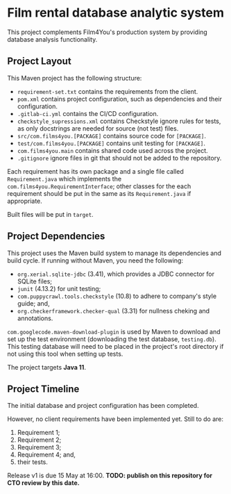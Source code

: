 # Film rental database analytic system

This project complements Film4You's production system by providing database analysis functionality.

## Project Layout
This Maven project has the following structure:
- `requirement-set.txt` contains the requirements from the client.
- `pom.xml` contains project configuration, such as dependencies and their configuration.
- `.gitlab-ci.yml` contains the CI/CD configuration.
- `checkstyle_supressions.xml` contains Checkstyle ignore rules for tests, as only docstrings are needed for source (not test) files.
- `src/com.films4you.[PACKAGE]` contains source code for `[PACKAGE]`.
- `test/com.films4you.[PACKAGE]` contains unit testing for `[PACKAGE]`.
- `com.films4you.main` contains shared code used across the project.
- `.gitignore` ignore files in git that should not be added to the repository.

Each requirement has its own package and a single file called `Requirement.java` which implements the `com.films4you.RequirementInterface`; other classes for the each requirement should be put in the same as its `Requirement.java` if appropriate.

Built files will be put in `target`.

## Project Dependencies
This project uses the Maven build system to manage its dependencies and build cycle.
If running without Maven, you need the following:
- `org.xerial.sqlite-jdbc` (3.41), which provides a JDBC connector for SQLite files;
- `junit` (4.13.2) for unit testing;
- `com.puppycrawl.tools.checkstyle` (10.8) to adhere to company's style guide; and,
- `org.checkerframework.checker-qual` (3.31) for nullness cheking and annotations.

`com.googlecode.maven-download-plugin` is used by Maven to download and set up the test environment (downloading the test database, `testing.db`). This testing database will need to be placed in the project's root directory if not using this tool when setting up tests.

The project targets **Java 11**.

## Project Timeline
The initial database and project configuration has been completed.

However, no client requirements have been implemented yet. Still to do are:
1. Requirement 1;
2. Requirement 2;
3. Requirement 3;
4. Requirement 4; and,
5. their tests.

Release v1 is due 15 May at 16:00.
**TODO: publish on this repository for CTO review by this date.**

